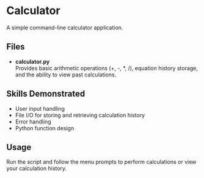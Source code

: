 # Calculator

A simple command-line calculator application.

## Files

- **calculator.py**  
  Provides basic arithmetic operations (+, -, *, /), equation history storage, and the ability to view past calculations.

## Skills Demonstrated

- User input handling
- File I/O for storing and retrieving calculation history
- Error handling
- Python function design

## Usage

Run the script and follow the menu prompts to perform calculations or view your calculation history.
